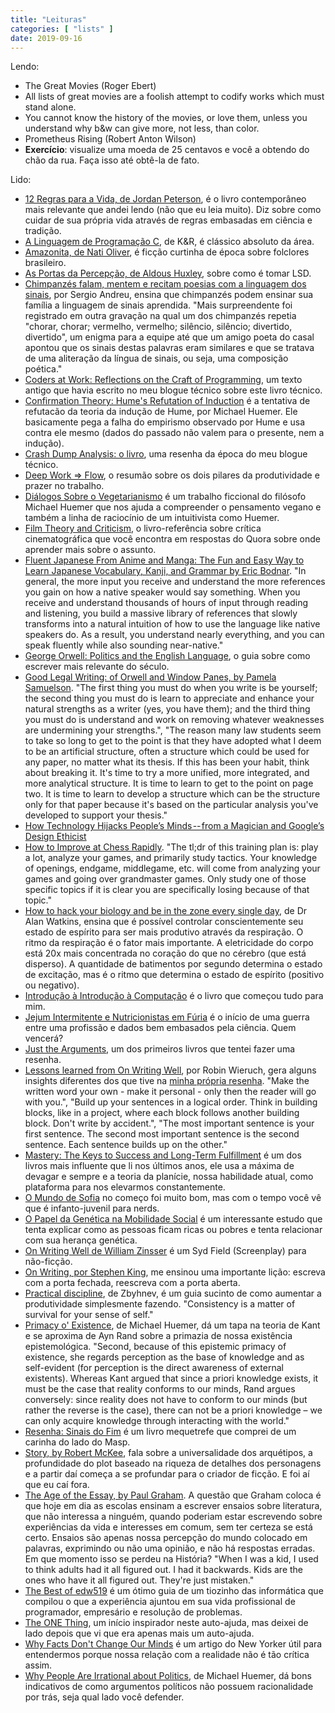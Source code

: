 ```yaml
---
title: "Leituras"
categories: [ "lists" ]
date: 2019-09-16
---
```

Lendo:

 - The Great Movies (Roger Ebert)
  - All lists of great movies are a foolish attempt to codify works which must stand alone.
  - You cannot know the history of the movies, or love them, unless you understand why b&w can give more, not less, than color.
 - Prometheus Rising (Robert Anton Wilson)
  - **Exercício**: visualize uma moeda de 25 centavos e você a obtendo do chão da rua. Faça isso até obtê-la de fato.

Lido:

 - [12 Regras para a Vida, de Jordan Peterson](/12-rules-for-life-jordan-b-peterson), é o livro contemporâneo mais relevante que andei lendo (não que eu leia muito). Diz sobre como cuidar de sua própria vida através de regras embasadas em ciência e tradição.
 - [A Linguagem de Programação C](/the-c-programming-language), de K&R, é clássico absoluto da área.
 - [Amazonita, de Nati Oliver](/amazonita), é ficção curtinha de época sobre folclores brasileiro.
 - [As Portas da Percepção, de Aldous Huxley](/as-portas-da-percepcao), sobre como é tomar LSD.
 - [Chimpanzés falam, mentem e recitam poesias com a linguagem dos sinais](https://exame.abril.com.br/ciencia/chimpanzes-falam-mentem-e-recitam-poesias-com-a-linguagem-dos-sinais/), por Sergio Andreu, ensina que chimpanzés podem ensinar sua família a linguagem de sinais aprendida. "Mais surpreendente foi registrado em outra gravação na qual um dos chimpanzés repetia "chorar, chorar; vermelho, vermelho; silêncio, silêncio; divertido, divertido", um enigma para a equipe até que um amigo poeta do casal apontou que os sinais destas palavras eram similares e que se tratava de uma aliteração da língua de sinais, ou seja, uma composição poética."
 - [Coders at Work: Reflections on the Craft of Programming](/coders-at-work), um texto antigo que havia escrito no meu blogue técnico sobre este livro técnico.
 - [Confirmation Theory: Hume's Refutation of Induction](/confirmation-theory) é a tentativa de refutacão da teoria da indução de Hume, por Michael Huemer. Ele basicamente pega a falha do empirismo observado por Hume e usa contra ele mesmo (dados do passado não valem para o presente, nem a indução).
 - [Crash Dump Analysis: o livro](/crash-dump-analysis-o-livro), uma resenha da época do meu blogue técnico.
 - [Deep Work => Flow](/deep-work-flow), o resumão sobre os dois pilares da produtividade e prazer no trabalho.
 - [Diálogos Sobre o Vegetarianismo](/dialogos-sobre-o-vegetarianismo) é um trabalho ficcional do filósofo Michael Huemer que nos ajuda a compreender o pensamento vegano e também a linha de raciocínio de um intuitivista como Huemer.
 - [Film Theory and Criticism](/film-theory-and-criticism), o livro-referência sobre crítica cinematográfica que você encontra em respostas do Quora sobre onde aprender mais sobre o assunto.
 - [Fluent Japanese From Anime and Manga: The Fun and Easy Way to Learn Japanese Vocabulary, Kanji, and Grammar by Eric Bodnar](https://www.amazon.com/Fluent-Japanese-Anime-Manga-Vocabulary-ebook/dp/B07MRGPJH2). "In general, the more input you receive and understand the more references you gain on how a native speaker would say something. When you receive and understand thousands of hours of input through reading and listening, you build a massive library of references that slowly transforms into a natural intuition of how to use the language like native speakers do. As a result, you understand nearly everything, and you can speak fluently while also sounding near-native."
 - [George Orwell: Politics and the English Language](/george-orwell-politics-and-the-english-language), o guia sobre como escrever mais relevante do século.
 - [Good Legal Writing: of Orwell and Window Panes, by Pamela Samuelson](https://scholarship.law.berkeley.edu/cgi/viewcontent.cgi?article=2050&context=facpubs). "The first thing you must do when you write is be yourself; the second thing you must do is learn to appreciate and enhance your natural strengths as a writer (yes, you have them); and the third thing you must do is understand and work on removing whatever weaknesses are undermining your strengths.", "The reason many law students seem to take so long to get to the point is that they have adopted what I deem to be an artificial structure, often a structure which could be used for any paper, no matter what its thesis. If this has been your habit, think about breaking it. It's time to try a more unified, more integrated, and more analytical structure. It is time to learn to get to the point on page two. It is time to learn to develop a structure which can be the structure only for that paper because it's based on the particular analysis you've developed to support your thesis."
 - [How Technology Hijacks People’s Minds -- from a Magician and Google’s Design Ethicist](/leitura-how-technology-hijacks-peoples-minds)
 - [How to Improve at Chess Rapidly](https://miproconsulting.com/how-to-improve-at-chess-rapidly/). "The tl;dr of this training plan is: play a lot, analyze your games, and primarily study tactics. Your knowledge of openings, endgame, middlegame, etc. will come from analyzing your games and going over grandmaster games. Only study one of those specific topics if it is clear you are specifically losing because of that topic."
 - [How to hack your biology and be in the zone every single day](https://www.youtube.com/watch?v=0xc3XdOiGGI), de Dr Alan Watkins, ensina que é possível controlar conscientemente seu estado de espírito para ser mais produtivo através da respiração. O ritmo da respiração é o fator mais importante. A eletricidade do corpo está 20x mais concentrada no coração do que no cérebro (que está disperso). A quantidade de batimentos por segundo determina o estado de excitação, mas é o ritmo que determina o estado de espírito (positivo ou negativo).
 - [Introdução à Introdução à Computação](/introducao-a-introducao-a-computacao) é o livro que começou tudo para mim.
 - [Jejum Intermitente e Nutricionistas em Fúria](/jejum-intermitente-e-nutricionistas-em-furia) é o início de uma guerra entre uma profissão e dados bem embasados pela ciência. Quem vencerá?
 - [Just the Arguments](/just-the-arguments), um dos primeiros livros que tentei fazer uma resenha.
 - [Lessons learned from On Writing Well](https://www.robinwieruch.de/lessons-learned-on-writing-well/), por Robin Wieruch, gera alguns insights diferentes dos que tive na [minha própria resenha](/reading/on-writing-well). "Make the written word your own - make it personal - only then the reader will go with you.", "Build up your sentences in a logical order. Think in building blocks, like in a project, where each block follows another building block. Don't write by accident.", "The most important sentence is your first sentence. The second most important sentence is the second sentence. Each sentence builds up on the other."
 - [Mastery: The Keys to Success and Long-Term Fulfillment](/livro-mastering-the-key-to-success-and-long-term-fulfillment) é um dos livros mais influente que li nos últimos anos, ele usa a máxima de devagar e sempre e a teoria da planície, nossa habilidade atual, como plataforma para nos elevarmos constantemente.
 - [O Mundo de Sofia](/o-mundo-de-sofia) no começo foi muito bom, mas com o tempo você vê que é infanto-juvenil para nerds.
 - [O Papel da Genética na Mobilidade Social](/o-papel-da-genetica-na-mobilidade-social) é um interessante estudo que tenta explicar como as pessoas ficam ricas ou pobres e tenta relacionar com sua herança genética.
 - [On Writing Well de William Zinsser](/on-writing-well) é um Syd Field (Screenplay) para não-ficção.
 - [On Writing, por Stephen King](/on-writing-stephen-king), me ensinou uma importante lição: escreva com a porta fechada, reescreva com a porta aberta.
 - [Practical discipline](http://www.wisdomination.com/practical-discipline/), de Zbyhnev, é um guia sucinto de como aumentar a produtividade simplesmente fazendo. "Consistency is a matter of survival for your sense of self."
 - [Primacy o' Existence](http://www.owl232.net/papers/rand2.htm), de Michael Huemer, dá um tapa na teoria de Kant e se aproxima de Ayn Rand sobre a primazia de nossa existência epistemológica. "Second, because of this epistemic primacy of existence, she regards perception as the base of knowledge and as self-evident (for perception is the direct awareness of external existents). Whereas Kant argued that since a priori knowledge exists, it must be the case that reality conforms to our minds, Rand argues conversely: since reality does not have to conform to our minds (but rather the reverse is the case), there can not be a priori knowledge – we can only acquire knowledge through interacting with the world."
 - [Resenha: Sinais do Fim](/sinais-do-fim) é um livro mequetrefe que comprei de um carinha do lado do Masp.
 - [Story, by Robert McKee](/story-robert-mckee), fala sobre a universalidade dos arquétipos, a profundidade do plot baseado na riqueza de detalhes dos personagens e a partir daí começa a se profundar para o criador de ficção. E foi aí que eu caí fora.
 - [The Age of the Essay, by Paul Graham](http://www.paulgraham.com/essay.html).  A questão que Graham coloca é que hoje em dia as escolas ensinam a escrever ensaios sobre literatura, que não interessa a ninguém, quando poderiam estar escrevendo sobre experiências da vida e interesses em comum, sem ter certeza se está certo. Ensaios são apenas nossa percepção do mundo colocado em palavras, exprimindo ou não uma opinião, e não há respostas erradas. Em que momento isso se perdeu na História? "When I was a kid, I used to think adults had it all figured out. I had it backwards. Kids are the ones who have it all figured out. They're just mistaken."
 - [The Best of edw519](/the-best-of-edw519) é um ótimo guia de um tiozinho das informática que compilou o que a experiência ajuntou em sua vida profissional de programador, empresário e resolução de problemas.
 - [The ONE Thing](/the-one-thing), um início inspirador neste auto-ajuda, mas deixei de lado depois que vi que era apenas mais um auto-ajuda.
 - [Why Facts Don't Change Our Minds](/why-facts-dont-change-our-minds) é um artigo do New Yorker útil para entendermos porque nossa relação com a realidade não é tão crítica assim.
 - [Why People Are Irrational about Politics](/why-people-are-irrational-about-politics), de Michael Huemer, dá bons indicativos de como argumentos políticos não possuem racionalidade por trás, seja qual lado você defender.
